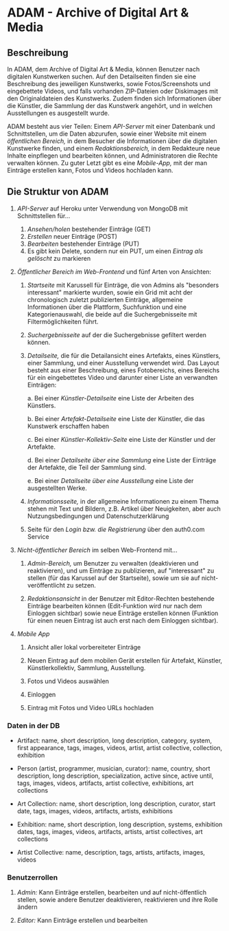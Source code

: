 # ADAM - Archive of Digital Art & Media

## Beschreibung
In ADAM, dem Archive of Digital Art & Media, können Benutzer nach digitalen Kunstwerken suchen. Auf den Detailseiten finden sie eine Beschreibung des jeweiligen Kunstwerks, sowie Fotos/Screenshots und eingebettete Videos, und falls vorhanden ZIP-Dateien oder Diskimages mit den Originaldateien des Kunstwerks. Zudem finden sich Informationen über die Künstler, die Sammlung der das Kunstwerk angehört, und in welchen Ausstellungen es ausgestellt wurde.

ADAM besteht aus vier Teilen: Einem _API-Server_ mit einer Datenbank und Schnittstellen, um die Daten abzurufen, sowie einer Website mit einem _öffentlichen Bereich,_ in dem Besucher die Informationen über die digitalen Kunstwerke finden, und einem _Redaktionsbereich,_ in dem Redakteure neue Inhalte einpflegen und bearbeiten können, und Administratoren die Rechte verwalten können. Zu guter Letzt gibt es eine _Mobile-App,_ mit der man Einträge erstellen kann, Fotos und Videos hochladen kann.

## Die Struktur von ADAM

1. _API-Server_ auf Heroku unter Verwendung von MongoDB mit Schnittstellen für...

    1. *Ansehen/holen* bestehender Einträge (GET)
    2. *Erstellen* neuer Einträge (POST)
    3. *Bearbeiten* bestehender Einträge (PUT)
    4. Es gibt kein Delete, sondern nur ein PUT, um einen *Eintrag als gelöscht* zu markieren

2. _Öffentlicher Bereich im Web-Frontend_ und fünf Arten von Ansichten:

    1. *Startseite* mit Karussell für Einträge, die von Admins als "besonders interessant" markierte wurden, sowie ein Grid mit acht der chronologisch zuletzt publizierten Einträge, allgemeine Informationen über die Plattform, Suchfunktion und eine Kategorienauswahl, die beide auf die Suchergebnisseite mit Filtermöglichkeiten führt.
    
    2. *Suchergebnisseite* auf der die Suchergebnisse gefiltert werden können.
  
    3. *Detailseite,* die für die Detailansicht eines Artefakts, eines Künstlers, einer Sammlung, und einer Ausstellung verwendet wird. Das Layout besteht aus einer Beschreibung, eines Fotobereichs, eines Bereichs für ein eingebettetes Video und darunter einer Liste an verwandten Einträgen:

        a. Bei einer _Künstler-Detailseite_ eine Liste der Arbeiten des Künstlers.

        b. Bei einer _Artefakt-Detailseite_ eine Liste der Künstler, die das Kunstwerk erschaffen haben

        c. Bei einer _Künstler-Kollektiv-Seite_ eine Liste der Künstler und der Artefakte.

        d. Bei einer _Detailseite über eine Sammlung_ eine Liste der Einträge der Artefakte, die Teil der Sammlung sind.

        e. Bei einer _Detailseite über eine Ausstellung_ eine Liste der ausgestellten Werke.

    4. *Informationsseite,* in der allgemeine Informationen zu einem Thema stehen mit Text und Bildern, z.B. Artikel über Neuigkeiten, aber auch Nutzungsbedingungen und Datenschutzerklärung

    5. Seite für den *Login bzw. die Registrierung* über den auth0.com Service

3. *Nicht-öffentlicher Bereich* im selben Web-Frontend mit...

    1. _Admin-Bereich,_ um Benutzer zu verwalten (deaktivieren und reaktivieren), und um Einträge zu publizieren, auf "interessant" zu stellen (für das Karussel auf der Startseite), sowie um sie auf nicht-veröffentlicht zu setzen.
    
    2. _Redaktionsansicht_ in der Benutzer mit Editor-Rechten bestehende Einträge bearbeiten können (Edit-Funktion wird nur nach dem Einloggen sichtbar) sowie neue Einträge erstellen können (Funktion für einen neuen Eintrag ist auch erst nach dem Einloggen sichtbar).

4. *Mobile App*

    1. Ansicht aller lokal vorbereiteter Einträge
    
    2. Neuen Eintrag auf dem mobilen Gerät erstellen für Artefakt, Künstler, Künstlerkollektiv, Sammlung, Ausstellung.
    
    3. Fotos und Videos auswählen
    
    4. Einloggen
    
    5. Eintrag mit Fotos und Video URLs hochladen

### Daten in der DB

- Artifact: name, short description, long description, category, system, first appearance, tags, images, videos, artist, artist collective, collection, exhibition

- Person (artist, programmer, musician, curator): name, country, short description, long description, specialization, active since, active until, tags, images, videos, artifacts, artist collective, exhibitions, art collections

- Art Collection: name, short description, long description, curator, start date, tags, images, videos, artifacts, artists, exhibitions

- Exhibition: name, short description, long description, systems, exhibition dates, tags, images, videos, artifacts, artists, artist collectives, art collections

- Artist Collective: name, description, tags, artists, artifacts, images, videos

### Benutzerrollen

1. *Admin:* Kann Einträge erstellen, bearbeiten und auf nicht-öffentlich stellen, sowie andere Benutzer deaktivieren, reaktivieren und ihre Rolle ändern

2. *Editor:* Kann Einträge erstellen und bearbeiten

